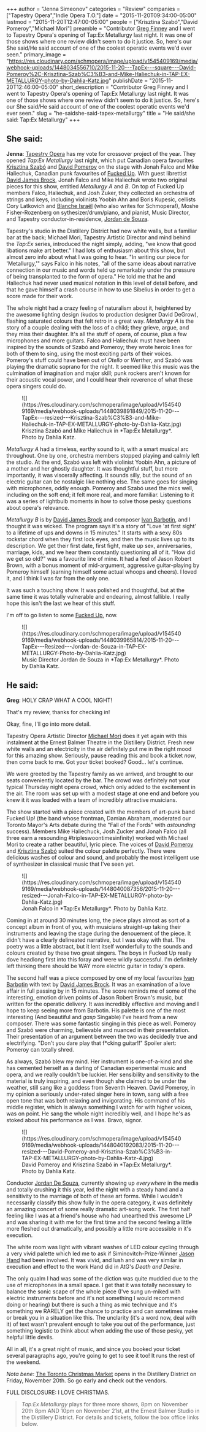+++
author = "Jenna Simeonov"
categories = "Review"
companies = ["Tapestry Opera","Indie Opera T.O."]
date = "2015-11-20T09:34:00-05:00"
lastmod = "2015-11-20T12:47:00-05:00"
people = ["Krisztina Szabó","David Pomeroy","Michael Mori"]
preamble = "Contributor [Greg Finney](/scene/people/gregory-finney/) and I went to Tapestry Opera's opening of Tap:Ex Metallurgy last night. It was one of those shows where one review didn't seem to do it justice. So, here's our She said/He said account of one of the coolest operatic events we'd ever seen."
primary_image = "https://res.cloudinary.com/schmopera/image/upload/v1545409169/media/webhook-uploads/1448034556710/2015-11-20---TapEx---square---David-Pomeroy%2C-Krisztina-Szab%C3%B3-and-Mike-Haliechuk-in-TAP-EX-METALLURGY-photo-by-Dahlia-Katz.jpg"
publishDate = "2015-11-20T12:46:00-05:00"
short_description = "Contributor Greg Finney and I went to Tapestry Opera&#039;s opening of Tap:Ex Metallurgy last night. It was one of those shows where one review didn&#039;t seem to do it justice. So, here&#039;s our She said/He said account of one of the coolest operatic events we&#039;d ever seen."
slug = "he-saidshe-said-tapex-metallurgy"
title = "He said/she said: Tap:Ex Metallurgy"
+++

## She said:

**Jenna**: [Tapestry Opera](/scene/companies/tapestry-opera/) has my vote for crossover project of the year. They opened *Tap:Ex Metallurgy* last night, which put Canadian opera favourites [Krisztina Szabó](/scene/people/krisztina-szabo/) and [David Pomeroy](/scene/people/david-pomeroy/) on the stage with Jonah Falco and Mike Haliechuk, Canadian punk favourites of [Fucked Up](http://fuckedup.cc/music/). With guest librettist [David James Brock](/scene/people/david-james-brock/), Jonah Falco and Mike Haliechuk wrote two original pieces for this show, entitled *Metallurgy A* and *B*. On top of Fucked Up members Falco, Haliechuk, and Josh Zuker, they collected an orchestra of strings and keys, including violinists Yoobin Ahn and Boris Kupesic, cellists Cory Latkovich and [Blanche Israël](/the-future-of-opera-is-indie/) (who also writes for Schmopera!), Moshe Fisher-Rozenberg on sythesizer/drum/piano, and pianist, Music Director, and Tapestry conductor-in-residence, [Jordan de Souza](/scene/people/).

Tapestry's studio in the Distillery District had new white walls, but a familiar bar at the back; Michael Mori, Tapestry Artistic Director and mind behind the *Tap:Ex* series, introduced the night simply, adding, "we know that good libations make art better." I had lots of enthusiasm about this show, but almost zero info about what I was going to hear. "In writing our piece for 'Metallurgy,'" says Falco in his notes, "all of the same ideas about narrative connection in our music and words held up remarkably under the pressure of being transplanted to the form of opera." He told me that he and Haliechuk had never used musical notation in this level of detail before, and that he gave himself a crash course in how to use Sibelius in order to get a score made for their work. 

The whole night had a crazy feeling of naturalism about it, heightened by the awesome lighting design (kudos to production designer David DeGrow), flashing saturated colours that felt retro in a great way. *Metallurgy A* is the story of a couple dealing with the loss of a child; they grieve, argue, and they miss their daughter. It's all the stuff of opera, of course, plus a few microphones and more guitars. Falco and Haliechuk must have been inspired by the sounds of Szabó and Pomeroy; they wrote heroic lines for both of them to sing, using the most exciting parts of their voices. Pomeroy's stuff could have been out of *Otello* or *Werther*, and Szabó was playing the dramatic soprano for the night. It seemed like this music was the culmination of imagination and major skill; punk rockers aren't known for their acoustic vocal power, and I could hear their reverence of what these opera singers could do.

<figure data-type="image">
![](https://res.cloudinary.com/schmopera/image/upload/v1545409169/media/webhook-uploads/1448039891849/2015-11-20---TapEx---resized---Krisztina-Szab%C3%B3-and-Mike-Haliechuk-in-TAP-EX-METALLURGY-photo-by-Dahlia-Katz.jpg)<figcaption>Krisztina Szabó and Mike Haliechuk in *Tap:Ex Metallurgy*. Photo by Dahlia Katz.</figcaption>
</figure>

*Metallurgy A* had a timeless, earthy sound to it, with a smart musical arc throughout. One by one, orchestra members stopped playing and calmly left the studio. At the end, Szabó was left with violinist Yoobin Ahn, a picture of a mother and her ghostly daughter. It was thoughtful stuff, but more importantly, it was viscerally affecting. It sounds silly, but the sound of an electric guitar can be nostalgic like nothing else. The same goes for singing with microphones, oddly enough. Pomeroy and Szabó used the mics well, including on the soft end; it felt more real, and more familiar. Listening to it was a series of lightbulb moments in how to solve those pesky questions about opera's relevance.

*Metallurgy B* is by [David James Brock](/scene/people/david-james-brock/) and composer [Ivan Barbotin](/scene/people/ivan-barbotin/), and I thought it was wicked. The program says it's a story of "Love 'at first sight' to a lifetime of ups and downs in 15 minutes." It starts with a sexy 80s rockstar chord when they first lock eyes, and then the music lives up to its description. We get their first date, first fight, make up sex, anniversaries, marriage, kids, and we hear them constantly questioning all of it. "How did we get so old?" was a favourite line of mine. It had a feel of Jason Robert Brown, with a bonus moment of mid-argument, aggressive guitar-playing by Pomeroy himself (earning himself some actual whoops and cheers). I loved it, and I think I was far from the only one.

It was such a touching show. It was polished and thoughtful, but at the same time it was totally vulnerable and endearing, almost fallible. I really hope this isn't the last we hear of this stuff. 

I'm off to go listen to some [Fucked Up](http://fuckedup.cc/music/), now.

<figure data-type="image">
![](https://res.cloudinary.com/schmopera/image/upload/v1545409169/media/webhook-uploads/1448039965814/2015-11-20---TapEx---Resized---Jordan-de-Souza-in-TAP-EX-METALLURGY-Photo-by-Dahlia-Katz.jpg)<figcaption>Music Director Jordan de Souza in *Tap:Ex Metallurgy*. Photo by Dahlia Katz.</figcaption>
</figure>

## He said:

**Greg**: HOLY CRAP WHAT A COOL NIGHT! 

That's my review, thanks for checking in! 

Okay, fine, I'll go into more detail. 

Tapestry Opera Artistic Director [Michael Mori](/scene/people/michael-mori/) does it yet again with this instalment at the Ernest Balmer Theatre in the Distillery District. Fresh new white walls and an electricity in the air definitely put me in the right mood for this amazing show. Seriously, pause reading this and book a ticket *now*, then come back to me. Got your ticket booked? Good... let's continue.

We were greeted by the Tapestry family as we arrived, and brought to our seats conveniently located by the bar. The crowd was definitely not your typical Thursday night opera crowd, which only added to the excitement in the air. The room was set up with a modest stage at one end and before you knew it it was loaded with a team of incredibly attractive musicians. 

The show started with a piece created with the members of art-punk band Fucked Up! (the band whose frontman, Damian Abraham, moderated our Toronto Mayor's Arts debate during the "Fall of the Fords" with *astounding* success). Members Mike Haliechuck, Josh Zucker and Jonah Falco (all three earn a resounding #tripleswoontimesinfinity) worked with Michael Mori to create a rather beautiful, lyric piece. The voices of [David Pomeroy](/scene/people/david-pomeroy/) and [Krisztina Szabó](/scene/people/krisztina-szabo/) suited the colour palette perfectly. There were delicious washes of colour and sound, and probably the most intelligent use of synthesizer in classical music that I've seen yet. 

<figure data-type="image">
![](https://res.cloudinary.com/schmopera/image/upload/v1545409169/media/webhook-uploads/1448040087356/2015-11-20---resized---Jonah-Falco-in-TAP-EX-METALLURGY-photo-by-Dahlia-Katz.jpg)<figcaption>Jonah Falco in *Tap:Ex Metallurgy*. Photo by Dahlia Katz.</figcaption>
</figure>

Coming in at around 30 minutes long, the piece plays almost as sort of a concept album in front of you, with musicians straight-up taking their instruments and leaving the stage during the denouement of the piece. It didn't have a clearly delineated narrative, but I was okay with that. The poetry was a little abstract, but it lent itself wonderfully to the sounds and colours created by these two great singers. The boys in Fucked Up really dove headlong first into this foray and were wildly successful. I'm definitely left thinking there should be WAY more electric guitar in today's opera. 

The second half was a piece composed by one of my local favourites [Ivan Barbotin](/scene/people/ivan-barbotin/) with text by [David James Brock](/scene/people/david-james-brock/). It was an examination of a love affair in full passing by in 15 minutes. The score reminds me of some of the interesting, emotion driven points of Jason Robert Brown's music, but written for the operatic delivery. It was incredibly effective and moving and I hope to keep seeing more from Barbotin. His palette is one of the most interesting (And beautiful and *gasp* Singable) I've heard from a new composer. There was some fantastic singing in this piece as well. Pomeroy and Szabó were charming, believable and nuanced in their presentation. Their presentation of an argument between the two was decidedly true and electrifying. "Don't you dare play that f\*cking guitar!!" Spoiler alert: Pomeroy can totally shred.

As always, Szabó blew my mind. Her instrument is one-of-a-kind and she has cemented herself as a darling of Canadian experimental music and opera, and we really couldn't be luckier. Her sensibility and sensitivity to the material is truly inspiring, and even though she claimed to be under the weather, still sang like a goddess from Seventh Heaven. David Pomeroy, in my opinion a seriously under-rated singer here in town, sang with a free open tone that was both relaxing and invigorating. His command of his middle register, which is always something I watch for with higher voices, was on point. He sang the whole night incredibly well, and I hope he's as stoked about his performance as I was. Bravo, signor. 

<figure data-type="image">
![](https://res.cloudinary.com/schmopera/image/upload/v1545409169/media/webhook-uploads/1448040192083/2015-11-20---resized---David-Pomeroy-and-Krisztina-Szab%C3%B3-in-TAP-EX-METALLURGY-photo-by-Dahlia-Katz-4.jpg)
<figcaption>David Pomeroy and Krisztina Szabó in *Tap:Ex Metallurgy*. Photo by Dahlia Katz.</figcaption>
</figure>

Conductor [Jordan De Souza](/scene/people/jordan-de-souza/), currently showing up *everywhere* in the media and totally crushing it this year, led the night with a steady hand and a sensitivity to the marriage of both of these art forms. While I wouldn't necessarily classify this show fully in the opera category, it was definitely an amazing concert of some really dramatic art-song work. The first half feeling like I was at a friend's house who had unearthed this awesome LP and was sharing it with me for the first time and the second feeling a little more fleshed out dramatically, and possibly a little more accessible in it's execution. 

The white room was light with vibrant washes of LED colour cycling through a very vivid palette which led me to ask if Siminovitch-Prize-Winner [Jason Hand](/scene/people/jason-hand/) had been involved. It was vivid, and lush and was very similar in execution and effect to the work Hand did in AtG's *Death and Desire*. 

The only qualm I had was some of the diction was quite muddled due to the use of microphones in a small space. I get that it was totally necessary to balance the sonic scape of the whole piece (I've sung un-miked with electric instruments before and it's not something I would recommend doing or hearing) but there is such a thing as mic technique and it's something we RARELY get the chance to practice and can sometimes make or break you in a situation like this. The unclarity (it's a word now, deal with it) of text wasn't prevalent enough to take you out of the performance, just something logistic to think about when adding the use of those pesky, yet helpful little devils. 

All in all, it's a great night of music, and since you booked your ticket several paragraphs ago, you're going to get to see it too! It runs the rest of the weekend. 

*Nota bene*: [The Toronto Christmas Market](http://www.torontochristmasmarket.com/) opens in the Distillery District on Friday, November 20th. So go early and check out the vendors. 

FULL DISCLOSURE: I LOVE CHRISTMAS.

>*Tap:Ex Metallurgy* plays for three more shows, 8pm on November 20th 8pm AND 10pm on November 21st, at the Ernest Balmer Studio in the Distillery District. For details and tickets, follow the box office links below.
